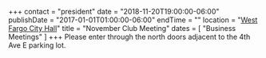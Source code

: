 +++
contact = "president"
date = "2018-11-20T19:00:00-06:00"
publishDate = "2017-01-01T01:00:00-06:00"
endTime = ""
location = "[West Fargo City Hall](/places/west-fargo-city-hall/)"
title = "November Club Meeting"
dates = [ "Business Meetings" ]
+++
Please enter through the north
doors adjacent to the 4th Ave E parking lot.
